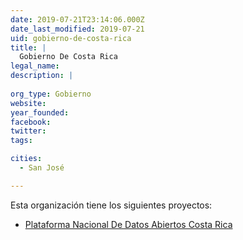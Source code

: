 ```yaml
---
date: 2019-07-21T23:14:06.000Z
date_last_modified: 2019-07-21
uid: gobierno-de-costa-rica
title: |
  Gobierno De Costa Rica
legal_name: 
description: |
  
org_type: Gobierno
website: 
year_founded: 
facebook: 
twitter: 
tags:

cities: 
  - San José

---
```


Esta organización tiene los siguientes proyectos:

- [Plataforma Nacional De Datos Abiertos Costa Rica](/proyectos/plataforma-nacional-de-datos-abiertos-costa-rica)
